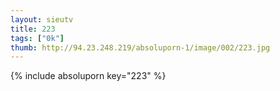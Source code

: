 ```yaml
--- 
layout: sieutv
title: 223
tags: ["0k"]
thumb: http://94.23.248.219/absoluporn-1/image/002/223.jpg
---
```

{% include absoluporn key="223" %} 
